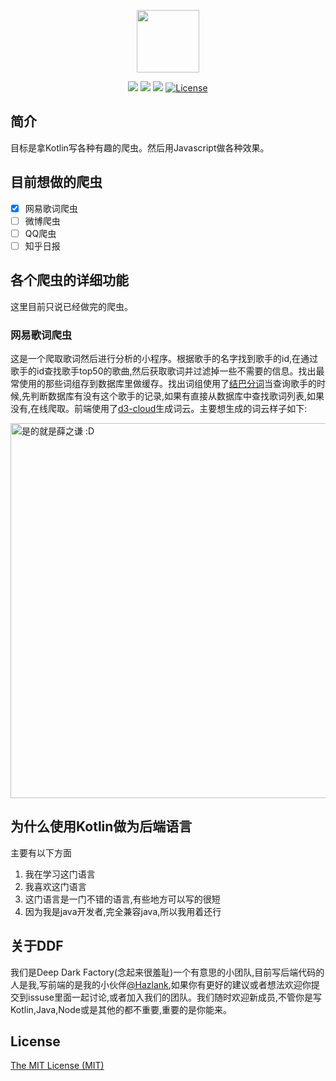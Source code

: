 <p align="center"><a href="https://github.com/DeepDarkFactory" target="_blank"><img width="100"src="http://7xqvgr.com1.z0.glb.clouddn.com/logo.jpg"></a></p>

<p align="center">
  <a href="https://github.com/DeepDarkFactory"><img src="https://img.shields.io/badge/Made%20in-DDF-ff69b4.svg" /></a>
  <a href="https://gradle.org/"><img src="https://img.shields.io/badge/gradle-3.5-brightgreen.svg" /></a>
  <a href="https://gradle.org/"><img src="https://img.shields.io/badge/gradle-3.5-brightgreen.svg" /></a>
  <a href="https://github.com/Nbsaw/kotlin_spider/blob/master/LICENSE"><img src="https://img.shields.io/npm/l/vue.svg" alt="License"></a>
</p>

## 简介
目标是拿Kotlin写各种有趣的爬虫。然后用Javascript做各种效果。

## 目前想做的爬虫
- [X] 网易歌词爬虫
- [ ] 微博爬虫
- [ ] QQ爬虫
- [ ] 知乎日报

## 各个爬虫的详细功能
这里目前只说已经做完的爬虫。

### 网易歌词爬虫
这是一个爬取歌词然后进行分析的小程序。根据歌手的名字找到歌手的id,在通过歌手的id查找歌手top50的歌曲,然后获取歌词并过滤掉一些不需要的信息。找出最常使用的那些词组存到数据库里做缓存。找出词组使用了[结巴分词](https://mvnrepository.com/artifact/com.huaban/jieba-analysis/1.0.2)当查询歌手的时候,先判断数据库有没有这个歌手的记录,如果有直接从数据库中查找歌词列表,如果没有,在线爬取。前端使用了[d3-cloud](https://github.com/jasondavies/d3-cloud)生成词云。主要想生成的词云样子如下:
<p><img src="http://7xqvgr.com1.z0.glb.clouddn.com/%E8%96%9B%E4%B9%8B%E8%B0%A6%E8%AF%8D%E4%BA%91" width="600px" alt="是的就是薛之谦 :D" /></p>

## 为什么使用Kotlin做为后端语言
主要有以下方面
1. 我在学习这门语言
2. 我喜欢这门语言
3. 这门语言是一门不错的语言,有些地方可以写的很短
4. 因为我是java开发者,完全兼容java,所以我用着还行

## 关于DDF
我们是Deep Dark Factory(念起来很羞耻)一个有意思的小团队,目前写后端代码的人是我,写前端的是我的小伙伴[@Hazlank](https://github.com/Hazlank),如果你有更好的建议或者想法欢迎你提交到issuse里面一起讨论,或者加入我们的团队。我们随时欢迎新成员,不管你是写Kotlin,Java,Node或是其他的都不重要,重要的是你能来。

## License
[The MIT License (MIT)](https://github.com/Nbsaw/kotlin_spider/blob/master/LICENSE)
